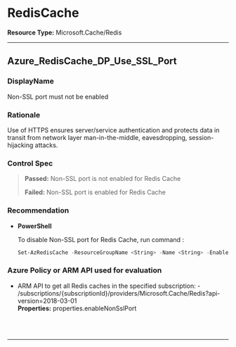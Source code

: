 # RedisCache

**Resource Type:** Microsoft.Cache/Redis

___ 
<!--
## Azure_RedisCache_BCDR_Use_RDB_Backup 

### DisplayName 
Redis Data Persistence should be enabled to back up Redis Cache data 

### Rationale 
Enabling backup on Redis Cache ensures that there is always a previous snapshot of data that can be leveraged towards recovery scenarios. 

### Control Settings 
```json 
{
    "RDBBackApplicableSku": [
        "premium"
    ]
}
 ```  

### Control Spec 

> **Passed:** 
> Passed condition
> 
> **Failed:** 
> Failed condition
> 
> **Verify:** 
> Verify condition
> 
> **NotApplicable:** 
> NotApplicable condition if applicable
> 
### Recommendation 

- **Azure Portal** 

	 Configure data persistence. Refer: https://docs.microsoft.com/en-us/azure/azure-cache-for-redis/cache-how-to-premium-persistence 

- **PowerShell** 

	 ```powershell 
	 $variable = 'apple' 
	 ```  

- **Enforcement Policy** 

	 [![Link to Azure Policy](https://raw.githubusercontent.com/MSFT-Chirag/AzTS-docs/main/Assets/View_Definition.jpg)](https://portal.azure.com/#blade/Microsoft_Azure_Policy/CreatePolicyDefinitionBlade/uri/<policy-raw-link>) 

	 [![Link to Azure Policy](https://raw.githubusercontent.com/MSFT-Chirag/AzTS-docs/main/Assets/Deploy_To_Azure.jpg)](https://portal.azure.com/#blade/Microsoft_Azure_Policy/CreatePolicyDefinitionBlade/uri/<policy-raw-link>) 

### Azure Policy or ARM API used for evaluation 

- Example ARM API to list service and its related property at specified level: - /subscriptions/{subscriptionId}/resourceGroups/{resourceGroupName}/providers/Microsoft.ServiceName/service/{serviceName}/tenant/access? 
 <br />
**Properties:** example-property
 <br />

- Example-2 ARM API to list service and its related property at specified level: - /subscriptions/{subscriptionId}/resourceGroups/{resourceGroupName}/providers/Microsoft.ServiceName/service/{serviceName}/tenant/access? 
 <br />
**Properties:** example-property
 <br />

<br />

___ 
-->
## Azure_RedisCache_DP_Use_SSL_Port 

### DisplayName 
Non-SSL port must not be enabled 

### Rationale 
Use of HTTPS ensures server/service authentication and protects data in transit from network layer man-in-the-middle, eavesdropping, session-hijacking attacks. 

### Control Spec 

> **Passed:** 
> Non-SSL port is not enabled for Redis Cache
> 
> **Failed:** 
> Non-SSL port is enabled for Redis Cache
> 
### Recommendation 

<!-- - **Azure Portal** 

	 To disable Non-SSL port for Redis Cache, run command : Set-AzRedisCache -ResourceGroupName <String> -Name <String> -EnableNonSslPort `$false 
-->

 - **PowerShell** 

	 To disable Non-SSL port for Redis Cache, run command : 
	 ```powershell 
	 Set-AzRedisCache -ResourceGroupName <String> -Name <String> -EnableNonSslPort `$false 
	 ```  
<!--
- **Enforcement Policy** 

	 [![Link to Azure Policy](https://raw.githubusercontent.com/MSFT-Chirag/AzTS-docs/main/Assets/View_Definition.jpg)](https://portal.azure.com/#blade/Microsoft_Azure_Policy/CreatePolicyDefinitionBlade/uri/<policy-raw-link>) 

	 [![Link to Azure Policy](https://raw.githubusercontent.com/MSFT-Chirag/AzTS-docs/main/Assets/Deploy_To_Azure.jpg)](https://portal.azure.com/#blade/Microsoft_Azure_Policy/CreatePolicyDefinitionBlade/uri/<policy-raw-link>) 
--> 

### Azure Policy or ARM API used for evaluation 

- ARM API to get all Redis caches in the specified subscription: - /subscriptions/{subscriptionId}/providers/Microsoft.Cache/Redis?api-version=2018-03-01 <br />
**Properties:** properties.enableNonSslPort
 <br />

<br />

___ 
<!--
## Azure_RedisCache_DP_Use_Secure_TLS_Version 

### DisplayName 
Use approved version of TLS for Azure RedisCache 

### Rationale 
TLS provides privacy and data integrity between client and server. Using approved TLS version significantly reduces risks from security design issues and security bugs that may be present in older versions. 

### Control Settings 
```json 
{
    "MinReqTLSVersion": "1.2"
}
 ```  

### Control Spec 

> **Passed:** 
> Passed condition
> 
> **Failed:** 
> Failed condition
> 
> **Verify:** 
> Verify condition
> 
> **NotApplicable:** 
> NotApplicable condition if applicable
> 
### Recommendation 

- **Azure Portal** 

	 Go to Azure Portal -> your Redis Cache instance -> Settings -> Advanced Settings -> Set Minimum TLS version to '1.2' 

- **PowerShell** 

	 ```powershell 
	 $variable = 'apple' 
	 ```  

- **Enforcement Policy** 

	 [![Link to Azure Policy](https://raw.githubusercontent.com/MSFT-Chirag/AzTS-docs/main/Assets/View_Definition.jpg)](https://portal.azure.com/#blade/Microsoft_Azure_Policy/CreatePolicyDefinitionBlade/uri/<policy-raw-link>) 

	 [![Link to Azure Policy](https://raw.githubusercontent.com/MSFT-Chirag/AzTS-docs/main/Assets/Deploy_To_Azure.jpg)](https://portal.azure.com/#blade/Microsoft_Azure_Policy/CreatePolicyDefinitionBlade/uri/<policy-raw-link>) 

### Azure Policy or ARM API used for evaluation 

- Example ARM API to list service and its related property at specified level: - /subscriptions/{subscriptionId}/resourceGroups/{resourceGroupName}/providers/Microsoft.ServiceName/service/{serviceName}/tenant/access? 
 <br />
**Properties:** example-property
 <br />

- Example-2 ARM API to list service and its related property at specified level: - /subscriptions/{subscriptionId}/resourceGroups/{resourceGroupName}/providers/Microsoft.ServiceName/service/{serviceName}/tenant/access? 
 <br />
**Properties:** example-property
 <br />

<br />

___ 

-->